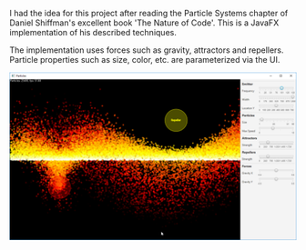 ﻿I had the idea for this project after reading the Particle Systems chapter of Daniel Shiffman's excellent book 'The Nature of Code'. This is a JavaFX implementation of his described techniques.

The implementation uses forces such as gravity, attractors and repellers. Particle properties such as size, color, etc. are parameterized via the UI.


![](screenshot.png)